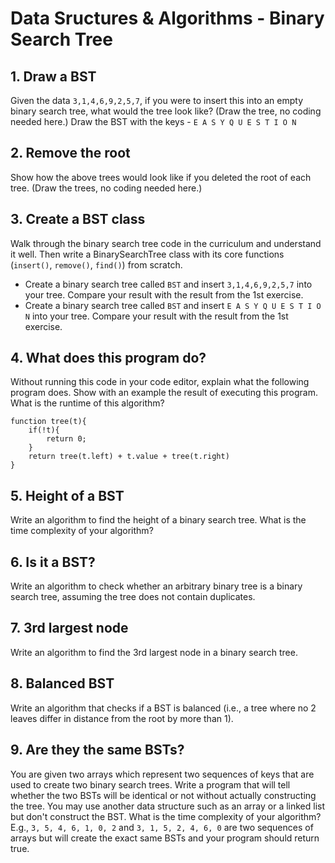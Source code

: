 # Data Sructures & Algorithms - Binary Search Tree

## 1. Draw a BST
Given the data `3,1,4,6,9,2,5,7`, if you were to insert this into an empty binary search tree, what would the tree look like? (Draw the tree, no coding needed here.)
Draw the BST with the keys - `E A S Y Q U E S T I O N`

## 2. Remove the root
Show how the above trees would look like if you deleted the root of each tree. (Draw the trees, no coding needed here.)

##  3. Create a BST class
Walk through the binary search tree code in the curriculum and understand it well. Then write a BinarySearchTree class with its core functions (`insert()`, `remove()`, `find()`) from scratch.

- Create a binary search tree called `BST` and insert `3,1,4,6,9,2,5,7` into your tree. Compare your result with the result from the 1st exercise.
- Create a binary search tree called `BST` and insert `E A S Y Q U E S T I O N` into your tree. Compare your result with the result from the 1st exercise.
    
## 4. What does this program do?
Without running this code in your code editor, explain what the following program does. Show with an example the result of executing this program. What is the runtime of this algorithm?

```
function tree(t){
    if(!t){
        return 0;
    }
    return tree(t.left) + t.value + tree(t.right)
}
```

## 5. Height of a BST
Write an algorithm to find the height of a binary search tree. What is the time complexity of your algorithm?

## 6. Is it a BST?
Write an algorithm to check whether an arbitrary binary tree is a binary search tree, assuming the tree does not contain duplicates.

## 7. 3rd largest node
Write an algorithm to find the 3rd largest node in a binary search tree.

## 8. Balanced BST
Write an algorithm that checks if a BST is balanced (i.e., a tree where no 2 leaves differ in distance from the root by more than 1).

## 9. Are they the same BSTs?
You are given two arrays which represent two sequences of keys that are used to create two binary search trees. Write a program that will tell whether the two BSTs will be identical or not without actually constructing the tree. You may use another data structure such as an array or a linked list but don't construct the BST. What is the time complexity of your algorithm? E.g., `3, 5, 4, 6, 1, 0, 2` and `3, 1, 5, 2, 4, 6, 0` are two sequences of arrays but will create the exact same BSTs and your program should return true.

